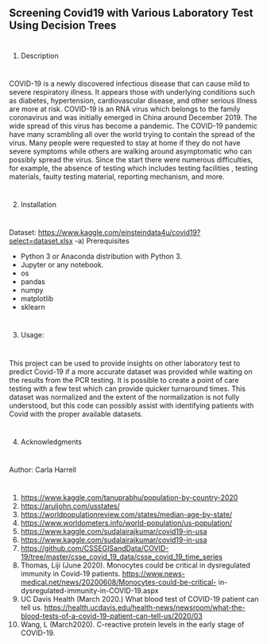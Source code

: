## Screening Covid19 with Various Laboratory Test Using Decision Trees 

#
1) Description
#
COVID-19 is a newly discovered infectious disease that can cause mild to severe respiratory illness.  It appears those with underlying conditions such as diabetes, hypertension, cardiovascular disease, and other serious illness are more at risk.  COVID-19 is an RNA virus which belongs to the family coronavirus and was initially emerged in China around December 2019.  The wide spread of this virus has become a pandemic. The COVID-19 pandemic have many scrambling all over the world trying to contain the spread of the virus.  Many people were requested to stay at home if they do not have severe symptoms while others are walking around asymptomatic who can possibly spread the virus. Since the start there were numerous difficulties, for example, the absence of testing which includes testing facilities , testing materials, faulty testing material, reporting mechanism, and more. 
#
2)  Installation
#
Dataset:  https://www.kaggle.com/einsteindata4u/covid19?select=dataset.xlsx
-a) Prerequisites
 - Python 3 or Anaconda distribution with Python 3.
 - Jupyter or any notebook.
 - os
 - pandas
 - numpy
 - matplotlib
 - sklearn
#
3) Usage:
# 
This project can be used to provide insights on other laboratory test to predict Covid-19 if a more accurate dataset was provided while waiting
on the results from the PCR testing.  It is possible to create a point of care testing with a few test which can provide quicker turnaround times.  This dataset was normalized and the extent of the normalization is not fully understood, but this code can possibly assist with identifying patients with Covid with the proper available datasets.
#
4) Acknowledgments
#
Author:  Carla Harrell
#
1. https://www.kaggle.com/tanuprabhu/population-by-country-2020
2. https://aruljohn.com/usstates/
3. https://worldpopulationreview.com/states/median-age-by-state/
4. https://www.worldometers.info/world-population/us-population/
5. https://www.kaggle.com/sudalairajkumar/covid19-in-usa
6. https://www.kaggle.com/sudalairajkumar/covid19-in-usa
7. https://github.com/CSSEGISandData/COVID-19/tree/master/csse_covid_19_data/csse_covid_19_time_series
8. Thomas, Liji (June 2020). Monocytes could be critical in dysregulated immunity in Covid-19 patients. https://www.news-medical.net/news/20200608/Monocytes-could-be-critical-  in-dysregulated-immunity-in-COVID-19.aspx
9. UC Davis Health (March 2020.) What blood test of COVID-19 patient can tell us. https://health.ucdavis.edu/health-news/newsroom/what-the-blood-tests-of-a-covid-19-patient-can-tell-us/2020/03
10. Wang, L (March2020). C-reactive protein levels in the early stage of COVID-19. 
#

